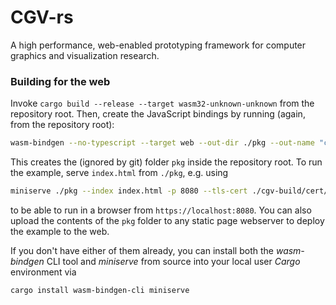 # CGV-rs

A high performance, web-enabled prototyping framework for computer graphics and visualization research.


### Building for the web

Invoke `cargo build --release --target wasm32-unknown-unknown` from the repository root. Then, create the JavaScript bindings by running (again, from the repository root):
```bash
wasm-bindgen --no-typescript --target web --out-dir ./pkg --out-name "cgv-sample" ./target/wasm32-unknown-unknown/release/cgv-sample.wasm
```

This creates the (ignored by git) folder `pkg` inside the repository root. To run the example, serve `index.html` from `./pkg`, e.g. using
```bash
miniserve ./pkg --index index.html -p 8080 --tls-cert ./cgv-build/cert/miniserve.crt --tls-key cgv-build/cert/miniserve.key
```
to be able to run in a browser from `https://localhost:8080`. You can also upload the contents of the `pkg` folder to any static page webserver to deploy the example to the web.

If you don't have either of them already, you can install both the *wasm-bindgen* CLI tool and *miniserve* from source into your local user *Cargo* environment via
```bash
cargo install wasm-bindgen-cli miniserve
```
